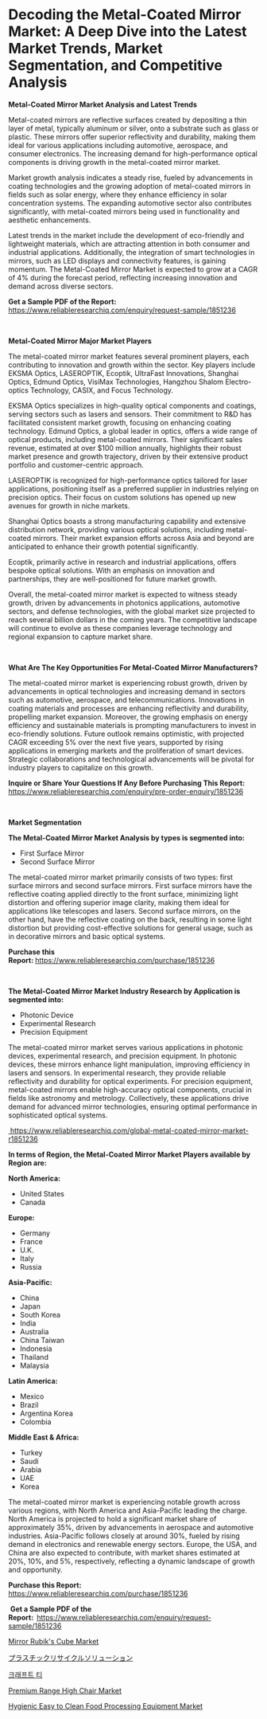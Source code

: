 <p><h1>Decoding the Metal-Coated Mirror Market: A Deep Dive into the Latest Market Trends, Market Segmentation, and Competitive Analysis</h1></p><p><strong>Metal-Coated Mirror Market Analysis and Latest Trends</strong></p>
<p><p>Metal-coated mirrors are reflective surfaces created by depositing a thin layer of metal, typically aluminum or silver, onto a substrate such as glass or plastic. These mirrors offer superior reflectivity and durability, making them ideal for various applications including automotive, aerospace, and consumer electronics. The increasing demand for high-performance optical components is driving growth in the metal-coated mirror market.</p><p>Market growth analysis indicates a steady rise, fueled by advancements in coating technologies and the growing adoption of metal-coated mirrors in fields such as solar energy, where they enhance efficiency in solar concentration systems. The expanding automotive sector also contributes significantly, with metal-coated mirrors being used in functionality and aesthetic enhancements.</p><p>Latest trends in the market include the development of eco-friendly and lightweight materials, which are attracting attention in both consumer and industrial applications. Additionally, the integration of smart technologies in mirrors, such as LED displays and connectivity features, is gaining momentum. The Metal-Coated Mirror Market is expected to grow at a CAGR of 4% during the forecast period, reflecting increasing innovation and demand across diverse sectors.</p></p>
<p><strong>Get a Sample PDF of the Report:&nbsp;</strong> <a href="https://www.reliableresearchiq.com/enquiry/request-sample/1851236?utm_campaign=1102&utm_medium=2&utm_source=Github&utm_content=ia&utm_term=18102024&utm_id=metal-coated-mirror">https://www.reliableresearchiq.com/enquiry/request-sample/1851236</a></p>
<p>&nbsp;</p>
<p><strong>Metal-Coated Mirror Major Market Players</strong></p>
<p><p>The metal-coated mirror market features several prominent players, each contributing to innovation and growth within the sector. Key players include EKSMA Optics, LASEROPTIK, Ecoptik, UltraFast Innovations, Shanghai Optics, Edmund Optics, VisiMax Technologies, Hangzhou Shalom Electro-optics Technology, CASIX, and Focus Technology.</p><p>EKSMA Optics specializes in high-quality optical components and coatings, serving sectors such as lasers and sensors. Their commitment to R&D has facilitated consistent market growth, focusing on enhancing coating technology. Edmund Optics, a global leader in optics, offers a wide range of optical products, including metal-coated mirrors. Their significant sales revenue, estimated at over $100 million annually, highlights their robust market presence and growth trajectory, driven by their extensive product portfolio and customer-centric approach.</p><p>LASEROPTIK is recognized for high-performance optics tailored for laser applications, positioning itself as a preferred supplier in industries relying on precision optics. Their focus on custom solutions has opened up new avenues for growth in niche markets. </p><p>Shanghai Optics boasts a strong manufacturing capability and extensive distribution network, providing various optical solutions, including metal-coated mirrors. Their market expansion efforts across Asia and beyond are anticipated to enhance their growth potential significantly.</p><p>Ecoptik, primarily active in research and industrial applications, offers bespoke optical solutions. With an emphasis on innovation and partnerships, they are well-positioned for future market growth.</p><p>Overall, the metal-coated mirror market is expected to witness steady growth, driven by advancements in photonics applications, automotive sectors, and defense technologies, with the global market size projected to reach several billion dollars in the coming years. The competitive landscape will continue to evolve as these companies leverage technology and regional expansion to capture market share.</p></p>
<p>&nbsp;</p>
<p><strong>What Are The Key Opportunities For Metal-Coated Mirror Manufacturers?</strong></p>
<p><p>The metal-coated mirror market is experiencing robust growth, driven by advancements in optical technologies and increasing demand in sectors such as automotive, aerospace, and telecommunications. Innovations in coating materials and processes are enhancing reflectivity and durability, propelling market expansion. Moreover, the growing emphasis on energy efficiency and sustainable materials is prompting manufacturers to invest in eco-friendly solutions. Future outlook remains optimistic, with projected CAGR exceeding 5% over the next five years, supported by rising applications in emerging markets and the proliferation of smart devices. Strategic collaborations and technological advancements will be pivotal for industry players to capitalize on this growth.</p></p>
<p><strong>Inquire or Share Your Questions If Any Before Purchasing This Report:</strong> <a href="https://www.reliableresearchiq.com/enquiry/pre-order-enquiry/1851236?utm_campaign=1102&utm_medium=2&utm_source=Github&utm_content=ia&utm_term=18102024&utm_id=metal-coated-mirror">https://www.reliableresearchiq.com/enquiry/pre-order-enquiry/1851236</a></p>
<p>&nbsp;</p>
<p><strong>Market Segmentation</strong></p>
<p><strong>The Metal-Coated Mirror Market Analysis by types is segmented into:</strong></p>
<p><ul><li>First Surface Mirror</li><li>Second Surface Mirror</li></ul></p>
<p><p>The metal-coated mirror market primarily consists of two types: first surface mirrors and second surface mirrors. First surface mirrors have the reflective coating applied directly to the front surface, minimizing light distortion and offering superior image clarity, making them ideal for applications like telescopes and lasers. Second surface mirrors, on the other hand, have the reflective coating on the back, resulting in some light distortion but providing cost-effective solutions for general usage, such as in decorative mirrors and basic optical systems.</p></p>
<p><strong>Purchase this Report:&nbsp;</strong><a href="https://www.reliableresearchiq.com/purchase/1851236?utm_campaign=1102&utm_medium=2&utm_source=Github&utm_content=ia&utm_term=18102024&utm_id=metal-coated-mirror">https://www.reliableresearchiq.com/purchase/1851236</a></p>
<p>&nbsp;</p>
<p><strong>The Metal-Coated Mirror Market Industry Research by Application is segmented into:</strong></p>
<p><ul><li>Photonic Device</li><li>Experimental Research</li><li>Precision Equipment</li></ul></p>
<p><p>The metal-coated mirror market serves various applications in photonic devices, experimental research, and precision equipment. In photonic devices, these mirrors enhance light manipulation, improving efficiency in lasers and sensors. In experimental research, they provide reliable reflectivity and durability for optical experiments. For precision equipment, metal-coated mirrors enable high-accuracy optical components, crucial in fields like astronomy and metrology. Collectively, these applications drive demand for advanced mirror technologies, ensuring optimal performance in sophisticated optical systems.</p></p>
<p><a href="https://www.reliableresearchiq.com/global-metal-coated-mirror-market-r1851236?utm_campaign=1102&utm_medium=2&utm_source=Github&utm_content=ia&utm_term=18102024&utm_id=metal-coated-mirror">&nbsp;https://www.reliableresearchiq.com/global-metal-coated-mirror-market-r1851236</a></p>
<p><strong>In terms of Region, the Metal-Coated Mirror Market Players available by Region are:</strong></p>
<p>
    <p> <strong> North America: </strong>
        <ul>
            <li>United States</li>
            <li>Canada</li>
        </ul>
        </p> 
    <p> <strong> Europe: </strong>
        <ul>
            <li>Germany</li>
            <li>France</li>
            <li>U.K.</li>
            <li>Italy</li>
            <li>Russia</li>
        </ul>
        </p> 
    <p> <strong> Asia-Pacific: </strong>
        <ul>
            <li>China</li>
            <li>Japan</li>
            <li>South Korea</li>
            <li>India</li>
            <li>Australia</li>
            <li>China Taiwan</li>
            <li>Indonesia</li>
            <li>Thailand</li>
            <li>Malaysia</li>
        </ul>
        </p> 
    <p> <strong> Latin America: </strong>
        <ul>
            <li>Mexico</li>
            <li>Brazil</li>
            <li>Argentina Korea</li>
            <li>Colombia</li>
        </ul>
        </p> 
    <p> <strong> Middle East & Africa: </strong>
        <ul>
            <li>Turkey</li>
            <li>Saudi</li>
            <li>Arabia</li>
            <li>UAE</li>
            <li>Korea</li>
        </ul>
    </p>
    </p>
<p><p>The metal-coated mirror market is experiencing notable growth across various regions, with North America and Asia-Pacific leading the charge. North America is projected to hold a significant market share of approximately 35%, driven by advancements in aerospace and automotive industries. Asia-Pacific follows closely at around 30%, fueled by rising demand in electronics and renewable energy sectors. Europe, the USA, and China are also expected to contribute, with market shares estimated at 20%, 10%, and 5%, respectively, reflecting a dynamic landscape of growth and opportunity.</p></p>
<p><strong>Purchase this Report: </strong><a href="https://www.reliableresearchiq.com/purchase/1851236?utm_campaign=1102&utm_medium=2&utm_source=Github&utm_content=ia&utm_term=18102024&utm_id=metal-coated-mirror">https://www.reliableresearchiq.com/purchase/1851236</a></p>
<p>&nbsp;<strong>Get a Sample PDF of the Report:&nbsp;&nbsp;</strong><a href="https://www.reliableresearchiq.com/enquiry/request-sample/1851236?utm_campaign=1102&utm_medium=2&utm_source=Github&utm_content=ia&utm_term=18102024&utm_id=metal-coated-mirror">https://www.reliableresearchiq.com/enquiry/request-sample/1851236</a></p>
<p><strong></strong></p>
<p><p><a href="https://www.linkedin.com/pulse/exploring-mirror-rubiks-cube-market-dynamics-revenue-analysis-vt7se?utm_campaign=1102&utm_medium=2&utm_source=Github&utm_content=ia&utm_term=18102024&utm_id=metal-coated-mirror">Mirror Rubik's Cube Market</a></p><p><a href="https://github.com/mohamedbakry57/Market-Research-Report-List-6/blob/main/461514718803.md?utm_campaign=1102&utm_medium=2&utm_source=Github&utm_content=ia&utm_term=18102024&utm_id=metal-coated-mirror">プラスチックリサイクルソリューション</a></p><p><a href="https://github.com/laholand/Market-Research-Report-List-6/blob/main/588029519210.md?utm_campaign=1102&utm_medium=2&utm_source=Github&utm_content=ia&utm_term=18102024&utm_id=metal-coated-mirror">크래프트 티</a></p><p><a href="https://www.linkedin.com/pulse/global-premium-range-high-chair-market-product-types-applications-psjie?utm_campaign=1102&utm_medium=2&utm_source=Github&utm_content=ia&utm_term=18102024&utm_id=metal-coated-mirror">Premium Range High Chair Market</a></p><p><a href="https://issuu.com/reportprime-2/docs/hygienic-easy-to-clean-food-process_6a757376e3f6ab?utm_campaign=1102&utm_medium=2&utm_source=Github&utm_content=ia&utm_term=18102024&utm_id=metal-coated-mirror">Hygienic Easy to Clean Food Processing Equipment Market</a></p></p>